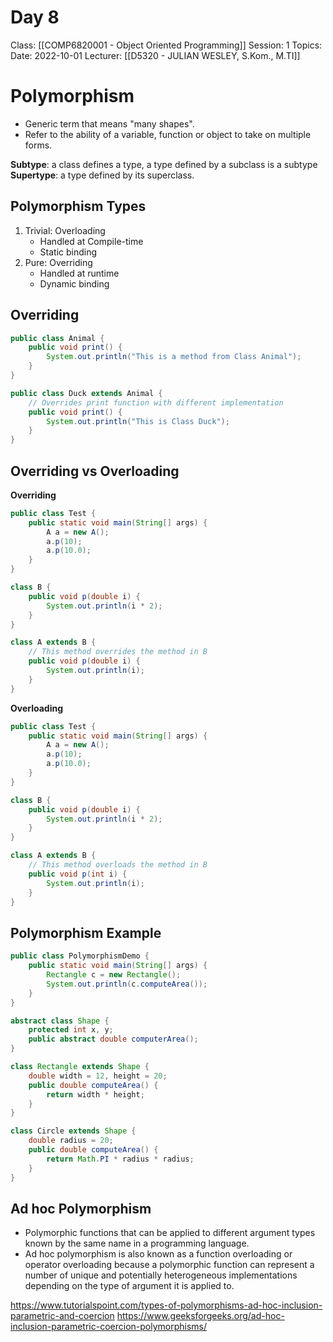 # Day 8
Class: [[COMP6820001 - Object Oriented Programming]]
Session: 1
Topics: 
Date: 2022-10-01
Lecturer: [[D5320 - JULIAN WESLEY, S.Kom., M.TI]]

# Polymorphism

- Generic term that means "many shapes".
- Refer to the ability of a variable, function or object to take on multiple forms.

**Subtype**: a class defines a type, a type defined by a subclass is a subtype
**Supertype**: a type defined by its superclass. 

## Polymorphism Types

1. Trivial: Overloading
	- Handled at Compile-time
	- Static binding
2. Pure: Overriding
	- Handled at runtime
	- Dynamic binding

## Overriding

```java
public class Animal {
	public void print() {
		System.out.println("This is a method from Class Animal");
	}
}

public class Duck extends Animal {
	// Overrides print function with different implementation
	public void print() {
		System.out.println("This is Class Duck");
	}
}
```

## Overriding vs Overloading

**Overriding**

```java
public class Test {
	public static void main(String[] args) {
		A a = new A();
		a.p(10);
		a.p(10.0);
	}
}

class B {
	public void p(double i) {
		System.out.println(i * 2);
	}
}

class A extends B {
	// This method overrides the method in B
	public void p(double i) {
		System.out.println(i);
	}
}
```

**Overloading**

```java
public class Test {
	public static void main(String[] args) {
		A a = new A();
		a.p(10);
		a.p(10.0);
	}
}

class B {
	public void p(double i) {
		System.out.println(i * 2);
	}
}

class A extends B {
	// This method overloads the method in B
	public void p(int i) {
		System.out.println(i);
	}
}
```

## Polymorphism Example

```java
public class PolymorphismDemo {
	public static void main(String[] args) {
		Rectangle c = new Rectangle();
		System.out.println(c.computeArea());
	}
}

abstract class Shape {
	protected int x, y;
	public abstract double computerArea();
}

class Rectangle extends Shape {
	double width = 12, height = 20;
	public double computeArea() {
		return width * height;
	}
}

class Circle extends Shape {
	double radius = 20;
	public double computeArea() {
		return Math.PI * radius * radius;
	}
}
```

## Ad hoc Polymorphism

- Polymorphic functions that can be applied to different argument types known by the same name in a programming language.
- Ad hoc polymorphism is also known as a function overloading or operator overloading because a polymorphic function can represent a number of unique and potentially heterogeneous implementations depending on the type of argument it is applied to.

https://www.tutorialspoint.com/types-of-polymorphisms-ad-hoc-inclusion-parametric-and-coercion
https://www.geeksforgeeks.org/ad-hoc-inclusion-parametric-coercion-polymorphisms/